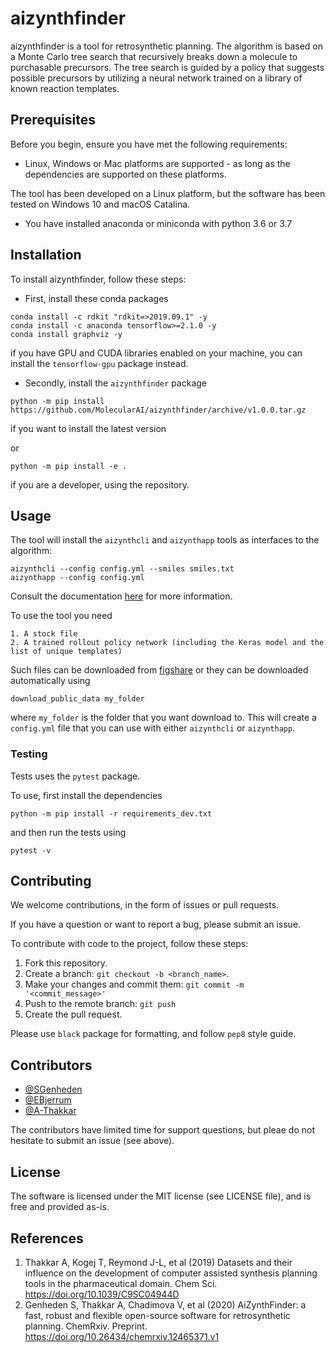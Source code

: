 # aizynthfinder

aizynthfinder is a tool for retrosynthetic planning. The algorithm is based on a Monte Carlo tree search that recursively breaks down a molecule to purchasable precursors. The tree search is guided by a policy that suggests possible precursors by utilizing a neural network trained on a library of known reaction templates.  

## Prerequisites

Before you begin, ensure you have met the following requirements:

* Linux, Windows or Mac platforms are supported - as long as the dependencies are supported on these platforms.

The tool has been developed on a Linux platform, but the software has been tested on Windows 10 and macOS Catalina.

* You have installed anaconda or miniconda with python 3.6 or 3.7


## Installation

To install aizynthfinder, follow these steps:

* First, install these conda packages

```
conda install -c rdkit "rdkit=>2019.09.1" -y
conda install -c anaconda tensorflow>=2.1.0 -y
conda install graphviz -y
```

if you have GPU and CUDA libraries enabled on your machine, you can install the ``tensorflow-gpu`` package instead.

* Secondly, install the ``aizynthfinder`` package

```
python -m pip install https://github.com/MolecularAI/aizynthfinder/archive/v1.0.0.tar.gz
```

if you want to install the latest version

or

```
python -m pip install -e .
```

if you are a developer, using the repository.

## Usage

The tool will install the ``aizynthcli`` and ``aizynthapp`` tools
as interfaces to the algorithm:

```
aizynthcli --config config.yml --smiles smiles.txt
aizynthapp --config config.yml
```

Consult the documentation [here](https://molecularai.github.io/aizynthfinder/) for more information.

To use the tool you need

    1. A stock file
    2. A trained rollout policy network (including the Keras model and the list of unique templates)

Such files can be downloaded from [figshare](https://figshare.com/articles/AiZynthFinder_a_fast_robust_and_flexible_open-source_software_for_retrosynthetic_planning/12334577) or they can be downloaded automatically using

```
download_public_data my_folder
```

where ``my_folder`` is the folder that you want download to. 
This will create a ``config.yml`` file that you can use with either ``aizynthcli`` or ``aizynthapp``.

### Testing

Tests uses the ``pytest`` package. 

To use, first install the dependencies

```
python -m pip install -r requirements_dev.txt
```

and then run the tests using

```
pytest -v
```

## Contributing

We welcome contributions, in the form of issues or pull requests.

If you have a question or want to report a bug, please submit an issue.


To contribute with code to the project, follow these steps:

1. Fork this repository.
2. Create a branch: `git checkout -b <branch_name>`.
3. Make your changes and commit them: `git commit -m '<commit_message>'`
4. Push to the remote branch: `git push`
5. Create the pull request.

Please use ``black`` package for formatting, and follow ``pep8`` style guide.


## Contributors

* [@SGenheden](https://www.github.com/SGenheden)
* [@EBjerrum](https://www.github.com/EBjerrum)
* [@A-Thakkar](https://www.github.com/A-Thakkar)

The contributors have limited time for support questions, but pleae do not hesitate to submit an issue (see above).

## License

The software is licensed under the MIT license (see LICENSE file), and is free and provided as-is.

## References

1. Thakkar A, Kogej T, Reymond J-L, et al (2019) Datasets and their influence on the development of computer assisted synthesis planning tools in the pharmaceutical domain. Chem Sci. https://doi.org/10.1039/C9SC04944D
2. Genheden S, Thakkar A, Chadimova V, et al (2020) AiZynthFinder: a fast, robust and flexible open-source software for retrosynthetic planning. ChemRxiv. Preprint. https://doi.org/10.26434/chemrxiv.12465371.v1
